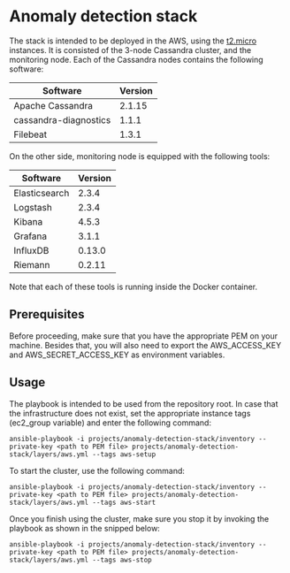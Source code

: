 # Anomaly detection stack

The stack is intended to be deployed in the AWS, using the [t2.micro][1] instances. It is consisted
of the 3-node Cassandra cluster, and the monitoring node. Each of the Cassandra nodes contains the
following software:

| Software              | Version |
|-----------------------|---------|
| Apache Cassandra      | 2.1.15  |
| cassandra-diagnostics | 1.1.1   |
| Filebeat              | 1.3.1   |

On the other side, monitoring node is equipped with the following tools:

| Software      | Version |
|---------------|---------|
| Elasticsearch | 2.3.4   |
| Logstash      | 2.3.4   |
| Kibana        | 4.5.3   |
| Grafana       | 3.1.1   |
| InfluxDB      | 0.13.0  |
| Riemann       | 0.2.11  |

Note that each of these tools is running inside the Docker container.

## Prerequisites

Before proceeding, make sure that you have the appropriate PEM on your machine. Besides that, you
will also need to export the AWS_ACCESS_KEY and AWS_SECRET_ACCESS_KEY as environment variables.

## Usage

The playbook is intended to be used from the repository root. In case that the infrastructure does
not exist, set the appropriate instance tags (ec2_group variable) and enter the following command:

```
ansible-playbook -i projects/anomaly-detection-stack/inventory --private-key <path to PEM file> projects/anomaly-detection-stack/layers/aws.yml --tags aws-setup
```

To start the cluster, use the following command:

```
ansible-playbook -i projects/anomaly-detection-stack/inventory --private-key <path to PEM file> projects/anomaly-detection-stack/layers/aws.yml --tags aws-start
```

Once you finish using the cluster, make sure you stop it by invoking the playbook as shown in the
snipped below:

```
ansible-playbook -i projects/anomaly-detection-stack/inventory --private-key <path to PEM file> projects/anomaly-detection-stack/layers/aws.yml --tags aws-stop
```

[1]: https://aws.amazon.com/ec2/instance-types/
